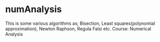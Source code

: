 # numAnalysis
This is some various algorithms as; Bisection, Least squares(polynomial approximation), Newton Raphson, Regula Falsi etc.
Course: Numerical Analysis
